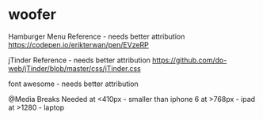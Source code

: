 # woofer
Hamburger Menu Reference - needs better attribution
https://codepen.io/erikterwan/pen/EVzeRP 

jTinder Reference - needs better attribution
https://github.com/do-web/jTinder/blob/master/css/jTinder.css 

font awesome - needs better attribution

@Media Breaks Needed
at <410px - smaller than iphone 6
at >768px - ipad
at >1280 - laptop